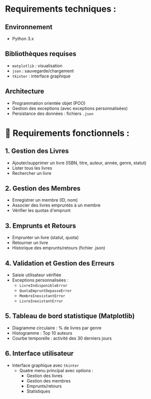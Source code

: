 # Requirements techniques :

## Environnement
- Python 3.x

## Bibliothèques requises
- `matplotlib` : visualisation
- `json` : sauvegarde/chargement
- `tkinter` : interface graphique

## Architecture
- Programmation orientée objet (POO)
- Gestion des exceptions (avec exceptions personnalisées)
- Persistance des données : fichiers `.json`



# 🧩 Requirements fonctionnels :

## 1. Gestion des Livres
- Ajouter/supprimer un livre (ISBN, titre, auteur, année, genre, statut)
- Lister tous les livres
- Rechercher un livre

## 2. Gestion des Membres
- Enregistrer un membre (ID, nom)
- Associer des livres empruntés à un membre
- Vérifier les quotas d'emprunt

## 3. Emprunts et Retours
- Emprunter un livre (statut, quota)
- Retourner un livre
- Historique des emprunts/retours (fichier .json)

## 4. Validation et Gestion des Erreurs
- Saisie utilisateur vérifiée
- Exceptions personnalisées :
  - `LivreIndisponibleError`
  - `QuotaEmpruntDepasseError`
  - `MembreInexistantError`
  - `LivreInexistantError`

## 5. Tableau de bord statistique (Matplotlib)
- Diagramme circulaire : % de livres par genre
- Histogramme : Top 10 auteurs
- Courbe temporelle : activité des 30 derniers jours

## 6. Interface utilisateur
- Interface graphique avec `tkinter`
  - Quatre menu principal avec options :
    - Gestion des livres
    - Gestion des membres
    - Emprunts/retours
    - Statistiques